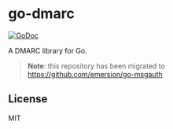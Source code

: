 # go-dmarc

[![GoDoc](https://godoc.org/github.com/emersion/go-dmarc?status.svg)](https://godoc.org/github.com/emersion/go-dmarc)

A DMARC library for Go.

> **Note**: this repository has been migrated to https://github.com/emersion/go-msgauth

## License

MIT
